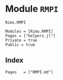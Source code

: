 # Module `RMPI`

```@docs
Rimu.RMPI
```

```@autodocs
Modules = [Rimu.RMPI]
Pages = ["helpers.jl"]
Private = true
Public = true
```

## Index
```@index
Pages   = ["RMPI.md"]
```

